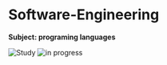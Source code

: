 # Software-Engineering
**Subject: programing languages**

![Study](https://img.freepik.com/premium-vector/software-language-programmer-avatar_24877-762.jpg?w=360) ![in progress](https://i.gifer.com/origin/82/82a1ed531e333926a8ca2a00c277e0d1.gif) 

